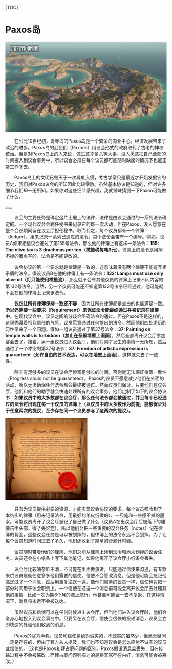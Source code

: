 [TOC]

# Paxos岛

![img](./200331064753959_u162815.jpg)

&emsp;&emsp;在公元10世纪初，爱琴海的Paxos岛是一个繁荣的商业中心。经济发展带来了政治的进步。Paxos岛的公民们（Paxons）用议会形式的政府取代了古老的神权统治。但是对Paxos岛上的人来说，做生意才是头等大事，没人愿意把自己全部的时间投入到议会事务中，所以议会必须在每个议员都可能随时缺席的情况下也能正常工作下去。

&emsp;&emsp;Paxos岛上的文明已毁灭于一次异族入侵，考古学家只是最近才开始发掘它的历史，我们对Paxos议会的所知因此比较零散。虽然基本协议是知道的，但对许多细节我们却一无所知。如果你对这些细节感兴趣，我就冒昧猜测一下Paxon可能做了什么。

<img src="./yihui.jpeg" alt="img" style="zoom: 50%;" />

&emsp;&emsp;议会的主要任务是确定这片土地上的法律，法律是由议会通过的一系列法令确定的。一个现代议会会聘任秘书来记录它的每一次活动，但在Paxos，没人愿意在整个会议期间留在议会厅担任秘书。取而代之，每个议员都有一个律簿（ledger），用来记录一系列已通过的法令，每个法令会带有一个编号。例如，议员A如果相信议会通过了第155号法令，那么他的律簿上有这样一条法令：**155: The olive tax is 3 drachmas per ton（橄榄税每吨3元）**。律簿上的法令是用擦不掉的墨水写的，法令是不能更改的。

&emsp;&emsp;议会协议的第一个要求就是律簿是一致的，这意味着没有两个律簿不能有互相矛盾的法令。假设议员B在他的律簿上有一条法令：**132: Lamps must use only olive oil（灯只能使用橄榄油）**，那么就不会有其他议员的律簿上记录不同内容的第132号法令。当然，另一个议员可能还不知道第132号法令已经通过，他可能就不会在他的律簿上记录该法令。

&emsp;&emsp;**仅仅让所有律簿保持一致还不够**，因为让所有律簿都是空白的也能满足一致。**所以还需要一些要求（Requirement）来保证法令能最终通过并被记录在律簿中**。在现代议会中，议员之间的分歧会阻碍法令的通过。但在Paxos不是这样的，这里弥漫着相互信任的气氛，议员愿意通过任何提出的法令。然而他们四处游历的习性带来了一个问题。假如一组议员通过了第37号法令：**37: Painting on temple walls is forbidden（禁止在圣殿墙壁上画画）**，然后全都离开议会厅参加宴会去了。接着，另一组议员进入议会厅，他们对刚才发生的事情一无所知，然后通过了一个冲突的第37号法令：**37: Freedom of artistic expression is guaranteed（允许自由的艺术表达，可以在墙壁上画画）**。这样就失去了一致性。

&emsp;&emsp;除非有足够多的议员在议会厅停留足够长的时间，否则就无法保证律簿一致性（Progress could not be guaranteed）。Paxos的议员不愿意减少他们在外面的活动，所以无法确保任何法令都会最终被通过。然而议员们保证，只要他们在议会厅，他们和他们的助手就会快速处理所有的议会事务。他们定制了如下的议会协议书：**如果议员中的大多数都在议会厅，那么任何法令都会被通过，并且每个已经通过的法令将出现在每一个议员的律簿上（以议员中的大多数作为前提，能够保证对于任意两次的提议，至少存在同一个议员参与了这两次的提议）。**

<img src="./16pic_1500112_b.jpg" alt="img" style="zoom: 25%;" />

&emsp;&emsp;只有为议员提供必要的资源，才能实现议会协议的要求。每个议员都收到了一本结实的律簿（用来记录法令，用最好的羊皮纸做的）、一只笔和一些擦不掉的墨水。可能议员离开了议会厅忘记了自己做了什么（议员A在出议会厅后被落下的雕像击中头部，得了失忆症），所以他们会把一些重要的议会任务（notes）记在律簿的背面，这些议会任务是可以被划掉的，但律簿上的法令永远不会划掉。为了让每个议员知道时间过去了多久，他们还收到了简单的沙漏计时器。

&emsp;&emsp;议员随时带着他们的律簿，他们总能从律簿上读到法令和尚未划掉的议会任务。议员还会在小纸条上写下其他笔记，如果他离开了议会厅小纸条会丢失。

&emsp;&emsp;议会厅比较嘈杂听不清，不可能在里面做演讲，只能通过信使来沟通，有专款来供议员雇佣任意多多他们需要的信使。信使不会篡改消息，但是他可能会忘记他递送过了一个消息，然后用重复递送一遍。像他们服务的议员一样，信使也只把一部分时间用于议会职责上。一个信使在递送一个消息前可能会离开议会厅去处理其他的事情--比如一次为期6个月的海上航行。他甚至可能会一去不复返，在这种情况下，消息将永远不会被送达。

&emsp;&emsp;虽然议员和信使可以在任何时候进出议会厅，但当他们进入议会厅时，他们会全身心地投入到议会事务中。只要呆在议会厅，信使会很快的投递消息，议员会立即快速的处理他们收到的消息。

&emsp;&emsp;Paxos的官方声称，议员和信使是绝对诚实的，不诚实的虽然少，但毫无疑问一定是存在的，但由于官方从未提及，我们也不知道议会是怎么应付不诚实的议员或信使的。（这也是Paxos和拜占庭问题的区别。Paxos假设消息会丢失，但在传输过程中不会被篡改；而拜占庭问题则描述的是将军冢存在内奸，消息可能会被篡改。）
